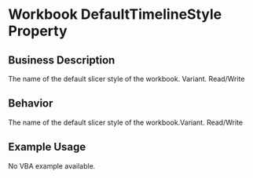 # Workbook DefaultTimelineStyle Property

## Business Description
The name of the default slicer style of the workbook. Variant. Read/Write

## Behavior
The name of the default slicer style of the workbook.Variant. Read/Write

## Example Usage
No VBA example available.